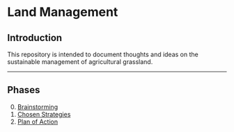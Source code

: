 # Land Management
## Introduction
This repository is intended to document thoughts and ideas on the sustainable management of agricultural grassland.

---

## Phases
0. [Brainstorming](brainstorming.md)
0. [Chosen Strategies](chosen-strat.md)
0. [Plan of Action](action-plan.md)